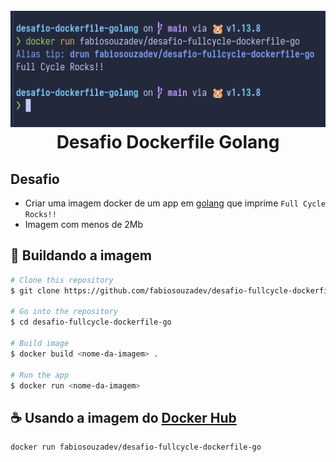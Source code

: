 <h1 align="center">
  <br>
  <img src="https://raw.githubusercontent.com/fabiosouzadev/desafio-fullcycle-dockerfile-go/main/docs/screen.png" alt="screen">
  <br>
  Desafio Dockerfile Golang
</h1>

## Desafio

- Criar uma imagem docker de um app em [golang](https://go.dev/) que imprime `Full Cycle Rocks!!`
- Imagem com menos de 2Mb

## 🚀 Buildando a imagem

```bash
# Clone this repository
$ git clone https://github.com/fabiosouzadev/desafio-fullcycle-dockerfile-go

# Go into the repository
$ cd desafio-fullcycle-dockerfile-go

# Build image
$ docker build <nome-da-imagem> .

# Run the app
$ docker run <nome-da-imagem>
```

## ☕ Usando a imagem do [Docker Hub](https://hub.docker.com/)

```bash
docker run fabiosouzadev/desafio-fullcycle-dockerfile-go
```
